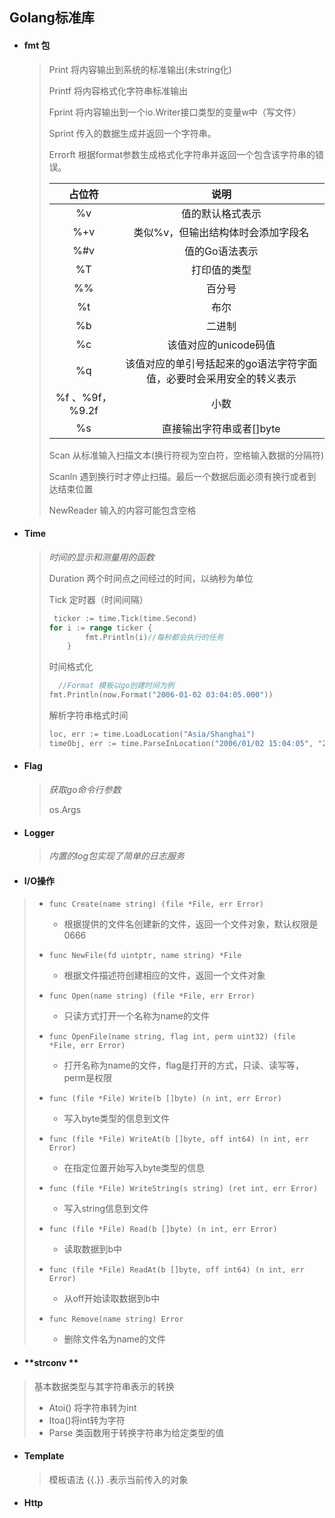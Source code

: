 ## **Golang标准库**

- #### fmt 包

  > Print  将内容输出到系统的标准输出(未string化)
  >
  > Printf  将内容格式化字符串标准输出
  >
  > Fprint 将内容输出到一个io.Writer接口类型的变量w中（写文件）
  >
  > Sprint 传入的数据生成并返回一个字符串。
  >
  > Errorft 根据format参数生成格式化字符串并返回一个包含该字符串的错误。
  >
  > |     占位符      |                             说明                             |
  > | :-------------: | :----------------------------------------------------------: |
  > |       %v        |                       值的默认格式表示                       |
  > |       %+v       |              类似%v，但输出结构体时会添加字段名              |
  > |       %#v       |                        值的Go语法表示                        |
  > |       %T        |                         打印值的类型                         |
  > |       %%        |                            百分号                            |
  > |       %t        |                             布尔                             |
  > |       %b        |                            二进制                            |
  > |       %c        |                    该值对应的unicode码值                     |
  > |       %q        | 该值对应的单引号括起来的go语法字符字面值，必要时会采用安全的转义表示 |
  > | %f 、%9f，%9.2f |                             小数                             |
  > |       %s        |                   直接输出字符串或者[]byte                   |
  >
  > Scan 从标准输入扫描文本(换行符视为空白符，空格输入数据的分隔符)
  >
  > Scanln 遇到换行时才停止扫描。最后一个数据后面必须有换行或者到达结束位置
  >
  > NewReader 输入的内容可能包含空格

- #### Time 

  > *时间的显示和测量用的函数*
  >
  >  
  >
  > Duration 两个时间点之间经过的时间，以纳秒为单位
  >
  >   
  >
  > Tick 定时器（时间间隔）
  >
  > ~~~go
  >  ticker := time.Tick(time.Second)
  > for i := range ticker {
  >         fmt.Println(i)//每秒都会执行的任务
  >     }
  > ~~~
  >
  > 时间格式化  
  >
  > ~~~go
  >   //Format 模板以go创建时间为例
  > fmt.Println(now.Format("2006-01-02 03:04:05.000"))
  > ~~~
  >
  > 解析字符串格式时间
  >
  > ~~~go
  > loc, err := time.LoadLocation("Asia/Shanghai")
  > timeObj, err := time.ParseInLocation("2006/01/02 15:04:05", "2019/08/04 14:15:20", loc)
  > ~~~

- #### Flag 

  > *获取go命令行参数*
  >
  >  
  >
  > os.Args 

- #### Logger

  > *内置的log包实现了简单的日志服务*

- #### I/O操作

> - ```
>   func Create(name string) (file *File, err Error)
>   ```
>
>   - 根据提供的文件名创建新的文件，返回一个文件对象，默认权限是0666
>
> - ```
>   func NewFile(fd uintptr, name string) *File
>   ```
>
>   - 根据文件描述符创建相应的文件，返回一个文件对象
>
> - ```
>   func Open(name string) (file *File, err Error)
>   ```
>
>   - 只读方式打开一个名称为name的文件
>
> - ```
>   func OpenFile(name string, flag int, perm uint32) (file *File, err Error)
>   ```
>
>   - 打开名称为name的文件，flag是打开的方式，只读、读写等，perm是权限
>
> - ```
>   func (file *File) Write(b []byte) (n int, err Error)
>   ```
>
>   - 写入byte类型的信息到文件
>
> - ```
>   func (file *File) WriteAt(b []byte, off int64) (n int, err Error)
>   ```
>
>   - 在指定位置开始写入byte类型的信息
>
> - ```
>   func (file *File) WriteString(s string) (ret int, err Error)
>   ```
>
>   - 写入string信息到文件
>
> - ```
>   func (file *File) Read(b []byte) (n int, err Error)
>   ```
>
>   - 读取数据到b中
>
> - ```
>   func (file *File) ReadAt(b []byte, off int64) (n int, err Error)
>   ```
>
>   - 从off开始读取数据到b中
>
> - ```
>   func Remove(name string) Error
>   ```
>
>   - 删除文件名为name的文件

- #### **strconv **

> 基本数据类型与其字符串表示的转换
>
> - Atoi() 将字符串转为int
> - Itoa()将int转为字符
> - Parse 类函数用于转换字符串为给定类型的值

- #### **Template**

  > 模板语法 {{.}}  .表示当前传入的对象
  
- #### Http

> 
